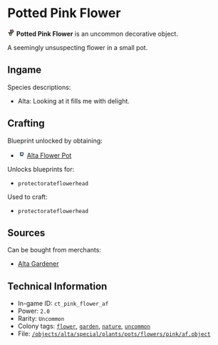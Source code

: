 # Potted Pink Flower

<img src="https://raw.githubusercontent.com/Ceterai/Enternia/main/objects/alta/special/plants/pots/flowers/pink/icon.png" alt="Potted Pink Flower icon" loading="lazy" height="16px" width="auto" /> **Potted Pink Flower** is an uncommon decorative object.

A seemingly unsuspecting flower in a small pot.

## Ingame

Species descriptions:

- Alta: Looking at it fills me with delight.

## Crafting

Blueprint unlocked by obtaining:

- <img src="https://raw.githubusercontent.com/Ceterai/Enternia/main/objects/alta/special/tools/pots/alta/icon.png" alt="Alta Flower Pot icon" loading="lazy" height="16px" width="auto" /> [Alta Flower Pot](https://ceterai.github.io/MyEnternia/Wiki/AltaFlowerPot)

Unlocks blueprints for:

- `protectorateflowerhead`

Used to craft:

- `protectorateflowerhead`

## Sources

Can be bought from merchants:

- [Alta Gardener](https://ceterai.github.io/MyEnternia/Wiki/AltaGardener)

## Technical Information

- In-game ID: `ct_pink_flower_af`
- Power: `2.0`
- Rarity: `Uncommon`
- Colony tags: [`flower`](https://ceterai.github.io/MyEnternia/Wiki/Tags/Flower), [`garden`](https://ceterai.github.io/MyEnternia/Wiki/Tags/Garden), [`nature`](https://ceterai.github.io/MyEnternia/Wiki/Tags/Nature), [`uncommon`](https://ceterai.github.io/MyEnternia/Wiki/Tags/Uncommon)
- File: [`/objects/alta/special/plants/pots/flowers/pink/af.object`](https://github.com/Ceterai/Enternia/blob/main/objects/alta/special/plants/pots/flowers/pink/af.object)
